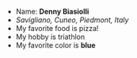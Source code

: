 - Name: **Denny Biasiolli**
- *Savigliano, Cuneo, Piedmont, Italy*
- My favorite food is pizza!
- My hobby is triathlon
- My favorite color is **blue**
